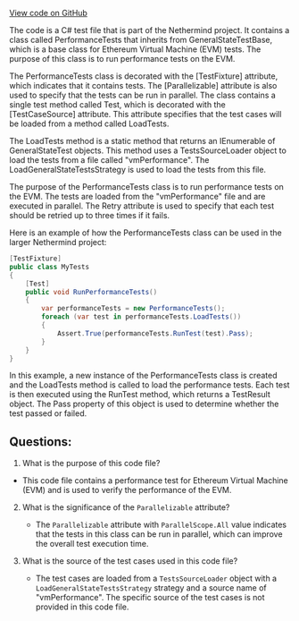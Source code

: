 [View code on GitHub](https://github.com/NethermindEth/nethermind/src/Nethermind/Ethereum.VM.Test/PerformanceTests.cs)

The code is a C# test file that is part of the Nethermind project. It contains a class called PerformanceTests that inherits from GeneralStateTestBase, which is a base class for Ethereum Virtual Machine (EVM) tests. The purpose of this class is to run performance tests on the EVM.

The PerformanceTests class is decorated with the [TestFixture] attribute, which indicates that it contains tests. The [Parallelizable] attribute is also used to specify that the tests can be run in parallel. The class contains a single test method called Test, which is decorated with the [TestCaseSource] attribute. This attribute specifies that the test cases will be loaded from a method called LoadTests.

The LoadTests method is a static method that returns an IEnumerable of GeneralStateTest objects. This method uses a TestsSourceLoader object to load the tests from a file called "vmPerformance". The LoadGeneralStateTestsStrategy is used to load the tests from this file.

The purpose of the PerformanceTests class is to run performance tests on the EVM. The tests are loaded from the "vmPerformance" file and are executed in parallel. The Retry attribute is used to specify that each test should be retried up to three times if it fails.

Here is an example of how the PerformanceTests class can be used in the larger Nethermind project:

```csharp
[TestFixture]
public class MyTests
{
    [Test]
    public void RunPerformanceTests()
    {
        var performanceTests = new PerformanceTests();
        foreach (var test in performanceTests.LoadTests())
        {
            Assert.True(performanceTests.RunTest(test).Pass);
        }
    }
}
```

In this example, a new instance of the PerformanceTests class is created and the LoadTests method is called to load the performance tests. Each test is then executed using the RunTest method, which returns a TestResult object. The Pass property of this object is used to determine whether the test passed or failed.
## Questions: 
 1. What is the purpose of this code file?
   - This code file contains a performance test for Ethereum Virtual Machine (EVM) and is used to verify the performance of the EVM.

2. What is the significance of the `Parallelizable` attribute?
   - The `Parallelizable` attribute with `ParallelScope.All` value indicates that the tests in this class can be run in parallel, which can improve the overall test execution time.

3. What is the source of the test cases used in this code file?
   - The test cases are loaded from a `TestsSourceLoader` object with a `LoadGeneralStateTestsStrategy` strategy and a source name of "vmPerformance". The specific source of the test cases is not provided in this code file.